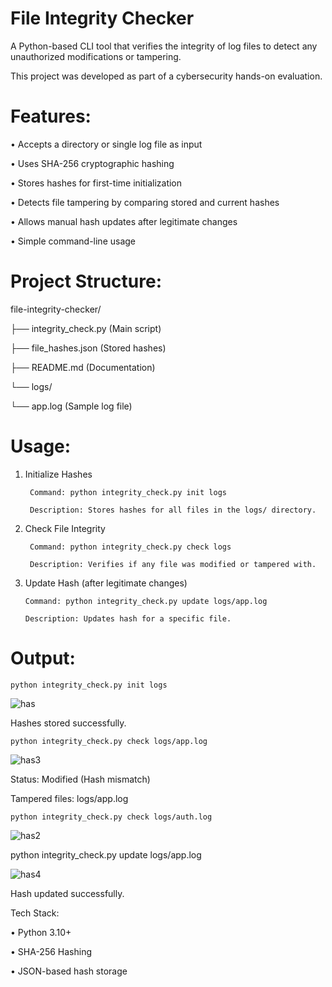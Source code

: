 # File Integrity Checker

A Python-based CLI tool that verifies the integrity of log files to detect any unauthorized modifications or tampering.

This project was developed as part of a cybersecurity hands-on evaluation.

# Features: 
• Accepts a directory or single log file as input 

• Uses SHA-256 cryptographic hashing 

• Stores hashes for first-time initialization 

• Detects file tampering by comparing stored and current hashes 

• Allows manual hash updates after legitimate changes 

• Simple command-line usage  

# Project Structure:
file-integrity-checker/

├── integrity_check.py (Main script)

├── file_hashes.json (Stored hashes)

├── README.md (Documentation)

└── logs/

└── app.log (Sample log file)

# Usage: 
1. Initialize Hashes
   
        Command: python integrity_check.py init logs
    
        Description: Stores hashes for all files in the logs/ directory. 

2. Check File Integrity
   
        Command: python integrity_check.py check logs
   
        Description: Verifies if any file was modified or tampered with.

3. Update Hash (after legitimate changes)
   
       Command: python integrity_check.py update logs/app.log
   
       Description: Updates hash for a specific file. 

# Output: 

    python integrity_check.py init logs
    
![has](https://github.com/user-attachments/assets/d2c4a2ce-7da5-498d-9e36-13e27df86b14)
 
Hashes stored successfully. 

    python integrity_check.py check logs/app.log
   
![has3](https://github.com/user-attachments/assets/d12c5498-44da-496e-ba37-cc5c99a9d086)

Status: Modified (Hash mismatch) 

Tampered files: logs/app.log
 
    python integrity_check.py check logs/auth.log
   ![has2](https://github.com/user-attachments/assets/1f7ef483-13b0-4a84-ae36-cc8eb263ddad)

python integrity_check.py update logs/app.log

![has4](https://github.com/user-attachments/assets/d0feea2c-3231-41de-bdae-a42554fdb13b)

Hash updated successfully.

Tech Stack:

•	Python 3.10+

•	SHA-256 Hashing

•	JSON-based hash storage 



